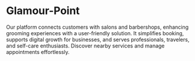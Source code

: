 # Glamour-Point
Our platform connects customers with salons and barbershops, enhancing grooming experiences with a user-friendly solution. It simplifies booking, supports digital growth for businesses, and serves professionals, travelers, and self-care enthusiasts. Discover nearby services and manage appointments effortlessly.
